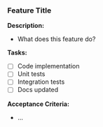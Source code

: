 ### Feature Title

**Description:**
- What does this feature do?

**Tasks:**
- [ ] Code implementation
- [ ] Unit tests
- [ ] Integration tests
- [ ] Docs updated

**Acceptance Criteria:**
- ...
